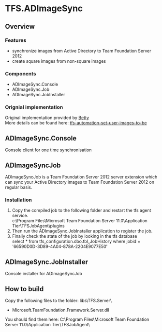TFS.ADImageSync
==================

Overview
------------------

### Features
- synchronize images from Active Directory to Team Foundation Server 2012
- create square images from non-square images

### Components
- ADImageSync.Console
- ADImageSync.Job
- ADImageSync.JobInstaller

### Orignial implementation
Original implementation provided by [Betty](http://bzbetty.blogspot.com "Betty")  
More details can be found here: [tfs-automation-set-user-images-to-be](http://bzbetty.blogspot.co.at/2013/02/tfs-automation-set-user-images-to-be.html/)

ADImageSync.Console
------------------
Console client for one time synchronisation

ADImageSyncJob
------------------
ADImageSyncJob is a Team Foundation Server 2012 server extension which can sync your Active Directory images to Team Foundation Server 2012 on regular basis.  

### Installation
1. Copy the compiled job to the following folder and restart the tfs agent service.  
c:\Program Files\Microsoft Team Foundation Server 11.0\Application Tier\TFSJobAgent\plugins
2. Then run the ADImageSync.JobInstaller application to register the job. 
3. Finally check the state of the job by looking in the tfs database  
select * from tfs_configuration.dbo.tbl_JobHistory where jobid = '66590D0D-3D89-4A04-878A-2204E9077E50'


ADImageSync.JobInstaller
------------------
Console installer for ADImageSyncJob


How to build
------------------
Copy the following files to the folder:  libs\TFS.Server\

- Microsoft.TeamFoundation.Framework.Server.dll

You should find them here: C:\Program Files\Microsoft Team Foundation Server 11.0\Application Tier\TFSJobAgent\
